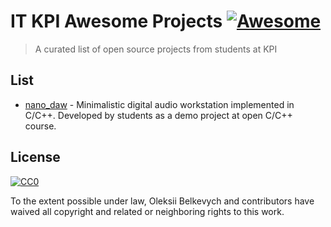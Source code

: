 # IT KPI Awesome Projects [![Awesome](https://awesome.re/badge.svg)](https://awesome.re)

> A curated list of open source projects from students at KPI

## List

- [nano_daw](https://github.com/abelkevich/nano_daw) - Minimalistic digital audio workstation implemented in C/C++. Developed by students as a demo project at open C/C++ course.

## License

[![CC0](https://mirrors.creativecommons.org/presskit/buttons/88x31/svg/cc-zero.svg)](https://creativecommons.org/publicdomain/zero/1.0)

To the extent possible under law, Oleksii Belkevych and contributors have waived all copyright and
related or neighboring rights to this work.
